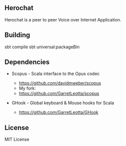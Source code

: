 Herochat
--------

Herochat is a peer to peer Voice over Internet Application.


Building
--------

sbt compile
sbt universal:packageBin

Dependencies
------------

* Scopus - Scala interface to the Opus codec
  - https://github.com/davidmweber/scopus
  - My fork:
  - https://github.com/GarretLeotta/scopus

* GHook - Global keyboard & Mouse hooks for Scala
  - https://github.com/GarretLeotta/GHook


License
-------

MIT License
